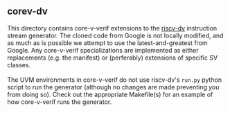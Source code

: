 ## corev-dv
This directory contains core-v-verif extensions to the [riscv-dv](https://github.com/google/riscv-dv) instruction stream generator.
The cloned code from Google is not locally modified, and as much as is possible we attempt to use the latest-and-greatest from Google.
Any core-v-verif specializations are implemented as either replacements (e.g. the manifest) or (perferably) extensions of specific SV classes.
<br><br>
The UVM environments in core-v-verif do not use riscv-dv's `run.py` python script to run the generator (although no changes are made preventing _you_ from doing so).
Check out the appropriate Makefile(s) for an example of how core-v-verif runs the generator.
